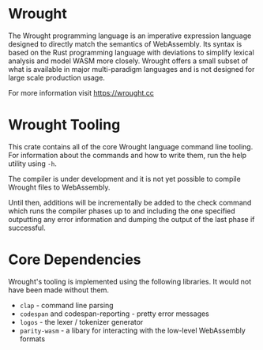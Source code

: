 # Wrought

The Wrought programming language is an imperative expression language designed to directly match the semantics of WebAssembly.
Its syntax is based on the Rust programming language with deviations to simplify lexical analysis and model WASM more closely.
Wrought offers a small subset of what is available in major multi-paradigm languages and is not designed for large scale production usage.

For more information visit https://wrought.cc

# Wrought Tooling

This crate contains all of the core Wrought language command line tooling.
For information about the commands and how to write them, run the help utility using `-h`.

The compiler is under development and it is not yet possible to compile Wrought files to WebAssembly.

Until then, additions will be incrementally be added to the check command which runs the compiler phases up to and including the one specified outputting any error information and dumping the output of the last phase if successful.

# Core Dependencies

Wrought's tooling is implemented using the following libraries. It would not have been made without them.

* `clap` - command line parsing
* `codespan` and codespan-reporting - pretty error messages
* `logos` - the lexer / tokenizer generator
* `parity-wasm` - a libary for interacting with the low-level WebAssembly formats